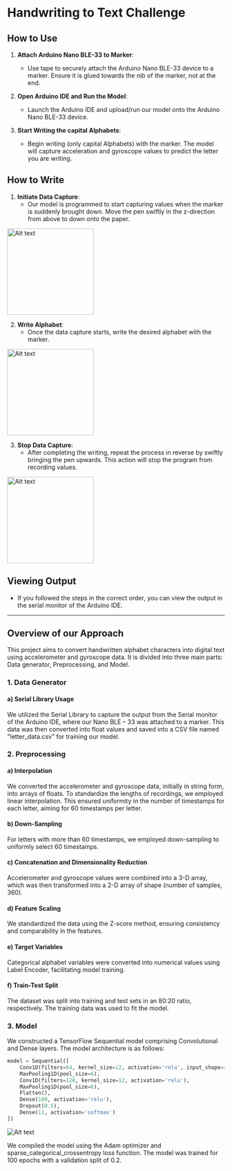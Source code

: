 # Handwriting to Text Challenge

## How to Use

1. **Attach Arduino Nano BLE-33 to Marker**:
   - Use tape to securely attach the Arduino Nano BLE-33 device to a marker. Ensure it is glued towards the nib of the marker, not at the end.

2. **Open Arduino IDE and Run the Model**:
   - Launch the Arduino IDE and upload/run our model onto the Arduino Nano BLE-33 device.

3. **Start Writing the capital Alphabets**:
   - Begin writing (only capital Alphabets) with the marker. The model will capture acceleration and gyroscope values to predict the letter you are writing.

## How to Write

1. **Initiate Data Capture**:
   - Our model is programmed to start capturing values when the marker is suddenly brought down. Move the pen swiftly in the z-direction from above to down onto the paper.
<img src="https://github.com/karthikpeddi14/Handwriting-to-Text-Challenge/blob/main/Screenshot%202024-03-24%20182240.png" alt="Alt text" width="200"/> 

2. **Write Alphabet**:
   - Once the data capture starts, write the desired alphabet with the marker.
     
<img src="https://github.com/karthikpeddi14/Handwriting-to-Text-Challenge/blob/main/pen%20writing.png" alt="Alt text" width="200"/> 


3. **Stop Data Capture**:
   - After completing the writing, repeat the process in reverse by swiftly bringing the pen upwards. This action will stop the program from recording values.
     


<img src="https://github.com/karthikpeddi14/Handwriting-to-Text-Challenge/blob/main/Screenshot%202024-03-24%20182240.png" alt="Alt text" width="200"/> 

## Viewing Output

- If you followed the steps in the correct order, you can view the output in the serial monitor of the Arduino IDE.
-------------------------------------------------


## Overview of our Approach

This project aims to convert handwritten alphabet characters into digital text using accelerometer and gyroscope data. It is divided into three main parts: Data generator, Preprocessing, and Model.

### 1. Data Generator
#### a) Serial Library Usage
We utilized the Serial Library to capture the output from the Serial monitor of the Arduino IDE, where our Nano BLE – 33 was attached to a marker. This data was then converted into float values and saved into a CSV file named "letter_data.csv" for training our model.

### 2. Preprocessing
#### a) Interpolation
We converted the accelerometer and gyroscope data, initially in string form, into arrays of floats. To standardize the lengths of recordings, we employed linear interpolation. This ensured uniformity in the number of timestamps for each letter, aiming for 60 timestamps per letter.

#### b) Down-Sampling
For letters with more than 60 timestamps, we employed down-sampling to uniformly select 60 timestamps.

#### c) Concatenation and Dimensionality Reduction
Accelerometer and gyroscope values were combined into a 3-D array, which was then transformed into a 2-D array of shape (number of samples, 360).

#### d) Feature Scaling
We standardized the data using the Z-score method, ensuring consistency and comparability in the features.

#### e) Target Variables
Categorical alphabet variables were converted into numerical values using Label Encoder, facilitating model training.

#### f) Train-Test Split
The dataset was split into training and test sets in an 80:20 ratio, respectively. The training data was used to fit the model.

### 3. Model
We constructed a TensorFlow Sequential model comprising Convolutional and Dense layers. The model architecture is as follows:

```python
model = Sequential([
    Conv1D(filters=64, kernel_size=12, activation='relu', input_shape=input_shape),
    MaxPooling1D(pool_size=6),
    Conv1D(filters=128, kernel_size=12, activation='relu'),
    MaxPooling1D(pool_size=6),
    Flatten(),
    Dense(100, activation='relu'),
    Dropout(0.5),
    Dense(11, activation='softmax')  
])
```
![Alt text](https://github.com/karthikpeddi14/Handwriting-to-Text-Challenge/blob/main/modelphoto.jpg)

We compiled the model using the Adam optimizer and sparse_categorical_crossentropy loss function. The model was trained for 100 epochs with a validation split of 0.2.
